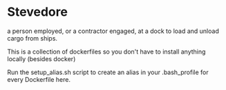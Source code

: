 # Stevedore
a person employed, or a contractor engaged, at a dock to load and unload cargo from ships.

This is a collection of dockerfiles so you don't have to install anything locally (besides docker)

Run the setup_alias.sh script to create an alias in your .bash_profile for every Dockerfile here.
